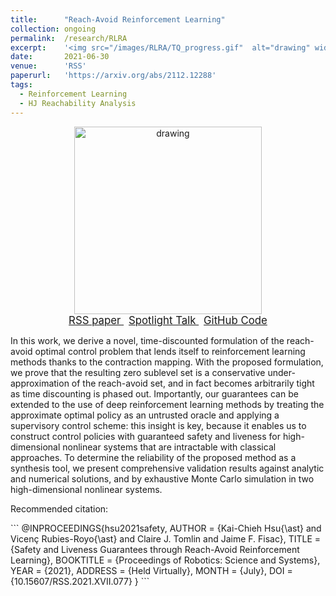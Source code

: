 ```yaml
---
title: 		"Reach-Avoid Reinforcement Learning"
collection:	ongoing
permalink: 	/research/RLRA
excerpt:    '<img src="/images/RLRA/TQ_progress.gif"  alt="drawing" width="300px"/>'
date: 		2021-06-30
venue: 		'RSS'
paperurl:   'https://arxiv.org/abs/2112.12288'
tags:
  - Reinforcement Learning
  - HJ Reachability Analysis
---
```


<center>
	<img src="/images/RLRA/TQ_progress.gif"  alt="drawing" width="300px"/>
</center>

<center>
	<a href="/files/RSS21_RARL.pdf" target="_blank" class="btn btn-danger">
		<span style="font-size: 120%;">
		    RSS paper
		</span>
	</a>
    &nbsp;
	<a href="https://www.youtube.com/watch?v=8v7yW5twGOk" class="btn btn-success">
		<span style="font-size: 120%;">
			Spotlight Talk
		</span>
	</a>
	&nbsp;
	<a href="https://github.com/SafeRoboticsLab/safety_rl" class="btn btn-success">
		<span style="font-size: 120%;">
			GitHub Code
		</span>
	</a>
</center>

In this work, we derive a novel, time-discounted formulation of the reach-avoid optimal control problem that lends itself to reinforcement learning methods thanks to the contraction mapping.
With the proposed formulation, we prove that the resulting zero sublevel set is a conservative under-approximation of the reach-avoid set, and in fact becomes arbitrarily tight as time discounting is phased out.
Importantly, our guarantees can be extended to the use of deep reinforcement learning methods by treating the approximate optimal policy as an untrusted oracle and applying a supervisory control scheme: this insight is key, because it enables us to construct control policies with guaranteed safety and liveness for high-dimensional nonlinear systems that are intractable with classical approaches.
To determine the reliability of the proposed method as a synthesis tool, we present comprehensive validation results against analytic and numerical solutions, and by exhaustive Monte Carlo simulation in two high-dimensional nonlinear systems.

<p class="double_underline">Recommended citation:</p>
```
@INPROCEEDINGS{hsu2021safety,
    AUTHOR    = {Kai-Chieh Hsu{\ast} and Vicenç Rubies-Royo{\ast} and Claire J. Tomlin and Jaime F. Fisac},
    TITLE     = {Safety and Liveness Guarantees through Reach-Avoid Reinforcement Learning},
    BOOKTITLE = {Proceedings of Robotics: Science and Systems},
    YEAR      = {2021},
    ADDRESS   = {Held Virtually},
    MONTH     = {July},
    DOI       = {10.15607/RSS.2021.XVII.077}
}
```